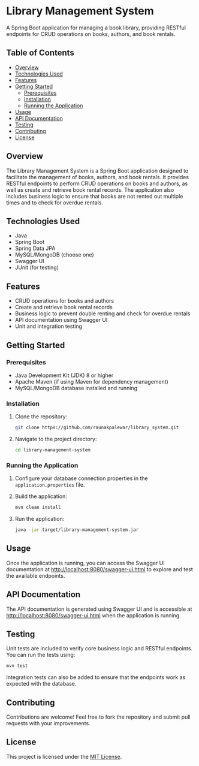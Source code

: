 # Library Management System

A Spring Boot application for managing a book library, providing RESTful endpoints for CRUD operations on books, authors, and book rentals.

## Table of Contents

- [Overview](#overview)
- [Technologies Used](#technologies-used)
- [Features](#features)
- [Getting Started](#getting-started)
  - [Prerequisites](#prerequisites)
  - [Installation](#installation)
  - [Running the Application](#running-the-application)
- [Usage](#usage)
- [API Documentation](#api-documentation)
- [Testing](#testing)
- [Contributing](#contributing)
- [License](#license)

## Overview

The Library Management System is a Spring Boot application designed to facilitate the management of books, authors, and book rentals. It provides RESTful endpoints to perform CRUD operations on books and authors, as well as create and retrieve book rental records. The application also includes business logic to ensure that books are not rented out multiple times and to check for overdue rentals.

## Technologies Used

- Java
- Spring Boot
- Spring Data JPA
- MySQL/MongoDB (choose one)
- Swagger UI
- JUnit (for testing)

## Features

- CRUD operations for books and authors
- Create and retrieve book rental records
- Business logic to prevent double renting and check for overdue rentals
- API documentation using Swagger UI
- Unit and integration testing

## Getting Started

### Prerequisites

- Java Development Kit (JDK) 8 or higher
- Apache Maven (if using Maven for dependency management)
- MySQL/MongoDB database installed and running

### Installation

1. Clone the repository:

   ```bash
   git clone https://github.com/raunakpalewar/library_system.git
   ```

2. Navigate to the project directory:

   ```bash
   cd library-management-system
   ```

### Running the Application

1. Configure your database connection properties in the `application.properties` file.
2. Build the application:

   ```bash
   mvn clean install
   ```

3. Run the application:

   ```bash
   java -jar target/library-management-system.jar
   ```

## Usage

Once the application is running, you can access the Swagger UI documentation at [http://localhost:8080/swagger-ui.html](http://localhost:8080/swagger-ui.html) to explore and test the available endpoints.

## API Documentation

The API documentation is generated using Swagger UI and is accessible at [http://localhost:8080/swagger-ui.html](http://localhost:8080/swagger-ui.html) when the application is running.

## Testing

Unit tests are included to verify core business logic and RESTful endpoints. You can run the tests using:

```bash
mvn test
```

Integration tests can also be added to ensure that the endpoints work as expected with the database.

## Contributing

Contributions are welcome! Feel free to fork the repository and submit pull requests with your improvements.

## License

This project is licensed under the [MIT License](LICENSE).
